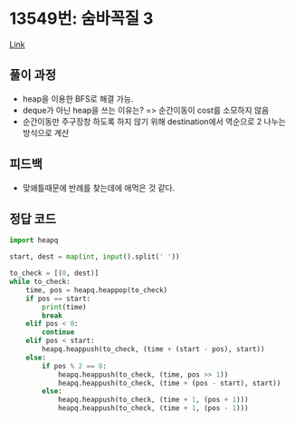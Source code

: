 # 13549번: 숨바꼭질 3
[Link](https://www.acmicpc.net/problem/13549)

## 풀이 과정
* heap을 이용한 BFS로 해결 가능.
* deque가 아닌 heap을 쓰는 이유는? => 순간이동이 cost를 소모하지 않음
* 순간이동만 주구장창 하도록 하지 않기 위해 destination에서 역순으로 2 나누는 방식으로 계산

## 피드백
* 맞왜틀때문에 반례를 찾는데에 애먹은 것 같다.

## 정답 코드
```python
import heapq

start, dest = map(int, input().split(' '))

to_check = [(0, dest)]
while to_check:
    time, pos = heapq.heappop(to_check)
    if pos == start:
        print(time)
        break
    elif pos < 0:
        continue
    elif pos < start:
        heapq.heappush(to_check, (time + (start - pos), start))
    else:
        if pos % 2 == 0:
            heapq.heappush(to_check, (time, pos >> 1))
            heapq.heappush(to_check, (time + (pos - start), start))
        else:
            heapq.heappush(to_check, (time + 1, (pos + 1)))
            heapq.heappush(to_check, (time + 1, (pos - 1)))
```
